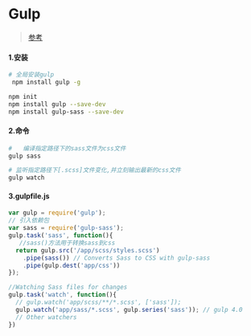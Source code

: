 # Gulp
> [参考](https://css-tricks.com/gulp-for-beginners/)

#### 1.安装
```bash
# 全局安装gulp
 npm install gulp -g
```

```bash
npm init
npm install gulp --save-dev
npm install gulp-sass --save-dev
```

#### 2.命令
```bash
#	编译指定路径下的sass文件为css文件
gulp sass

# 监听指定路径下[.scss]文件变化,并立刻输出最新的css文件
gulp watch
```

#### 3.gulpfile.js
```js
var gulp = require('gulp');
// 引入依赖包
var sass = require('gulp-sass');
gulp.task('sass', function(){
   //sass()方法用于转换sass到css
  return gulp.src('/app/scss/styles.scss')
    .pipe(sass()) // Converts Sass to CSS with gulp-sass
    .pipe(gulp.dest('app/css'))
});

//Watching Sass files for changes
gulp.task('watch', function(){
  // gulp.watch('app/scss/**/*.scss', ['sass']);
  gulp.watch('app/sass/*.scss', gulp.series('sass')); // gulp 4.0
  // Other watchers
})
```
